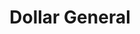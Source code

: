 ---
title: "Dollar General"
url: /san-antonio/dollar-general-south-presa-street/
shop: variety store
---